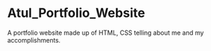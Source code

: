 # Atul_Portfolio_Website
A portfolio website made up of HTML, CSS telling about me and my accomplishments.
